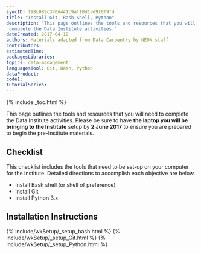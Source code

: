 ```yaml
---
syncID: f98c089c370d441c9af10d1ad9f0f9fd
title: "Install Git, Bash Shell, Python"
description: "This page outlines the tools and resources that you will need to
 complete the Data Institute activities."
dateCreated: 2017-04-10
authors: Materials adapted from Data Carpentry by NEON staff
contributors: 
estimatedTime:
packagesLibraries:
topics: data-management 
languagesTool: Git, Bash, Python
dataProduct: 
code1: 
tutorialSeries: 
---
```


{% include _toc.html %} 

This page outlines the tools and resources that you will need to complete 
the Data Institute activities. Please be sure to have **the laptop you will be 
bringing to the Institute** setup by **2 June 2017** to ensure you are 
prepared to begin the pre-Institute materials. 

## Checklist
This checklist includes the tools that need to be set-up on your computer for the 
Institute. Detailed directions to accomplish each objective are below. 

* Install Bash shell (or shell of preference) 
* Install Git 
* Install Python 3.x

## Installation Instructions

{% include/wkSetup/_setup_bash.html %}
{% include/wkSetup/_setup_Git.html %}
{% include/wkSetup/_setup_Python.html %}

